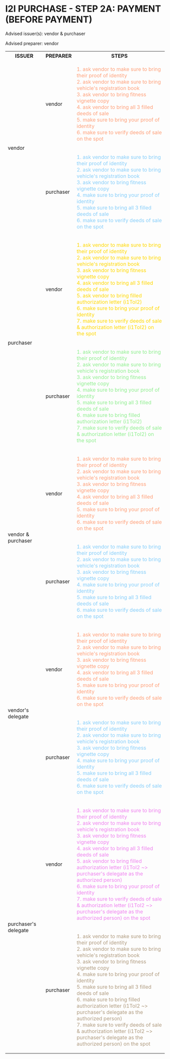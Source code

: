 # I2I PURCHASE - STEP 2A: PAYMENT (BEFORE PAYMENT)

Advised issuer(s): vendor & purchaser

Advised preparer: vendor

<table>
  <tr>
    <th>ISSUER</th>
    <th>PREPARER</th>
    <th>STEPS</th>
  </tr>

  <tr>
    <!-- ISSUER: vendor -->
    <!-- PREPARER: vendor -->
    <td rowspan="2">vendor</td>
    <td>vendor</td>
    <td style="color: lightsalmon;">
      <ol style="padding: 0; list-style-position: inside;">
        <li>ask vendor to make sure to bring their proof of identity</li>
        <li>ask vendor to make sure to bring vehicle's registration book</li>
        <li>ask vendor to bring fitness vignette copy</li>
        <li>ask vendor to bring all 3 filled deeds of sale</li>
        <li>make sure to bring your proof of identity</li>
        <li>make sure to verify deeds of sale on the spot</li>
      </ol>
    </td>
  </tr>
  <tr>
    <!-- ISSUER: vendor -->
    <!-- PREPARER: purchaser -->
    <td>purchaser</td>
    <td style="color: lightskyblue;">
      <ol style="padding: 0; list-style-position: inside;">
        <li>ask vendor to make sure to bring their proof of identity</li>
        <li>ask vendor to make sure to bring vehicle's registration book</li>
        <li>ask vendor to bring fitness vignette copy</li>
        <li>make sure to bring your proof of identity</li>
        <li>make sure to bring all 3 filled deeds of sale</li>
        <li>make sure to verify deeds of sale on the spot</li>
      </ol>
    </td>
  </tr>

  <tr>
    <!-- ISSUER: purchaser -->
    <!-- PREPARER: vendor -->
    <td rowspan="2">purchaser</td>
    <td>vendor</td>
    <td style="color: gold;">
      <ol style="padding: 0; list-style-position: inside;">
        <li>ask vendor to make sure to bring their proof of identity</li>
        <li>ask vendor to make sure to bring vehicle's registration book</li>
        <li>ask vendor to bring fitness vignette copy</li>
        <li>ask vendor to bring all 3 filled deeds of sale</li>
        <li>ask vendor to bring filled authorization letter (i1ToI2)</li>
        <li>make sure to bring your proof of identity</li>
        <li>make sure to verify deeds of sale & authorization letter (i1ToI2) on the spot</li>
      </ol>
    </td>
  </tr>
  <tr>
    <!-- ISSUER: purchaser -->
    <!-- PREPARER: purchaser -->
    <td>purchaser</td>
    <td style="color: lightgreen;">
      <ol style="padding: 0; list-style-position: inside;">
        <li>ask vendor to make sure to bring their proof of identity</li>
        <li>ask vendor to make sure to bring vehicle's registration book</li>
        <li>ask vendor to bring fitness vignette copy</li>
        <li>make sure to bring your proof of identity</li>
        <li>make sure to bring all 3 filled deeds of sale</li>
        <li>make sure to bring filled authorization letter (i1ToI2)</li>
        <li>make sure to verify deeds of sale & authorization letter (i1ToI2) on the spot</li>
      </ol>
    </td>
  </tr>

  <tr>
    <!-- ISSUER: vendor & purchaser -->
    <!-- PREPARER: vendor -->
    <td rowspan="2">vendor & purchaser</td>
    <td>vendor</td>
    <td style="color: lightsalmon;">
      <ol style="padding: 0; list-style-position: inside;">
        <li>ask vendor to make sure to bring their proof of identity</li>
        <li>ask vendor to make sure to bring vehicle's registration book</li>
        <li>ask vendor to bring fitness vignette copy</li>
        <li>ask vendor to bring all 3 filled deeds of sale</li>
        <li>make sure to bring your proof of identity</li>
        <li>make sure to verify deeds of sale on the spot</li>
      </ol>
    </td>
  </tr>
  <tr>
    <!-- ISSUER: vendor & purchaser -->
    <!-- PREPARER: purchaser -->
    <td>purchaser</td>
    <td style="color: lightskyblue;">
      <ol style="padding: 0; list-style-position: inside;">
        <li>ask vendor to make sure to bring their proof of identity</li>
        <li>ask vendor to make sure to bring vehicle's registration book</li>
        <li>ask vendor to bring fitness vignette copy</li>
        <li>make sure to bring your proof of identity</li>
        <li>make sure to bring all 3 filled deeds of sale</li>
        <li>make sure to verify deeds of sale on the spot</li>
      </ol>
    </td>
  </tr>

  <tr>
    <!-- ISSUER: vendor's delegate -->
    <!-- PREPARER: vendor -->
    <td rowspan="2">vendor's delegate</td>
    <td>vendor</td>
    <td style="color: lightsalmon;">
      <ol style="padding: 0; list-style-position: inside;">
        <li>ask vendor to make sure to bring their proof of identity</li>
        <li>ask vendor to make sure to bring vehicle's registration book</li>
        <li>ask vendor to bring fitness vignette copy</li>
        <li>ask vendor to bring all 3 filled deeds of sale</li>
        <li>make sure to bring your proof of identity</li>
        <li>make sure to verify deeds of sale on the spot</li>
      </ol>
    </td>
  </tr>
  <tr>
    <!-- ISSUER: vendor's delegate -->
    <!-- PREPARER: purchaser -->
    <td>purchaser</td>
    <td style="color: lightskyblue;">
      <ol style="padding: 0; list-style-position: inside;">
        <li>ask vendor to make sure to bring their proof of identity</li>
        <li>ask vendor to make sure to bring vehicle's registration book</li>
        <li>ask vendor to bring fitness vignette copy</li>
        <li>make sure to bring your proof of identity</li>
        <li>make sure to bring all 3 filled deeds of sale</li>
        <li>make sure to verify deeds of sale on the spot</li>
      </ol>
    </td>
  </tr>

  <tr>
    <!-- ISSUER: purchaser's delegate -->
    <!-- PREPARER: vendor -->
    <td rowspan="2">purchaser's delegate</td>
    <td>vendor</td>
    <td style="color: violet;">
      <ol style="padding: 0; list-style-position: inside;">
        <li>ask vendor to make sure to bring their proof of identity</li>
        <li>ask vendor to make sure to bring vehicle's registration book</li>
        <li>ask vendor to bring fitness vignette copy</li>
        <li>ask vendor to bring all 3 filled deeds of sale</li>
        <li>ask vendor to bring filled authorization letter (i1ToI2 ~> purchaser's delegate as the authorized person)</li>
        <li>make sure to bring your proof of identity</li>
        <li>make sure to verify deeds of sale & authorization letter (i1ToI2 ~> purchaser's delegate as the authorized person) on the spot</li>
      </ol>
    </td>
  </tr>
  <tr>
    <!-- ISSUER: purchaser's delegate -->
    <!-- PREPARER: purchaser -->
    <td>purchaser</td>
    <td style="color: #b09c81;">
      <ol style="padding: 0; list-style-position: inside;">
        <li>ask vendor to make sure to bring their proof of identity</li>
        <li>ask vendor to make sure to bring vehicle's registration book</li>
        <li>ask vendor to bring fitness vignette copy</li>
        <li>make sure to bring your proof of identity</li>
        <li>make sure to bring all 3 filled deeds of sale</li>
        <li>make sure to bring filled authorization letter (i1ToI2 ~> purchaser's delegate as the authorized person)</li>
        <li>make sure to verify deeds of sale & authorization letter (i1ToI2 ~> purchaser's delegate as the authorized person) on the spot</li>
      </ol>
    </td>
  </tr>
</table>
